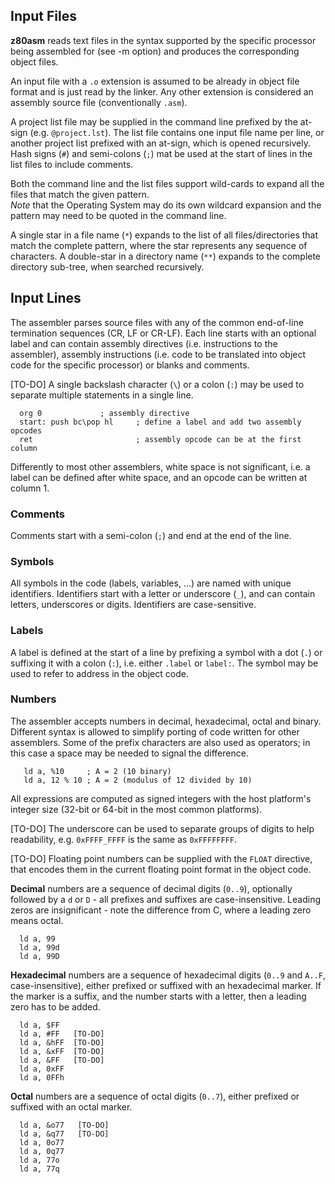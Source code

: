 ## Input Files

**z80asm** reads text files in the syntax supported by the specific processor being assembled for (see -m option) and produces the corresponding object files.

An input file with a ```.o``` extension is assumed to be already in object file format and is just read by the linker. Any other extension is considered an assembly source file (conventionally ```.asm```).

A project list file may be supplied in the command line prefixed by the at-sign (e.g. ```@project.lst```). The list file contains one input file name per line, or another project list prefixed with an at-sign, which is opened recursively. Hash signs (```#```) and semi-colons (```;```) mat be used at the start of lines in the list files to include comments.

Both the command line and the list files support wild-cards to expand all the files that match the given pattern.  
*Note* that the Operating System may do its own wildcard expansion and the pattern may need to be quoted in the command line.

A single star in a file name (```*```) expands to the list of all files/directories that match the complete pattern, where the star represents any sequence of characters. A double-star in a directory name (```**```) expands to the complete directory sub-tree, when searched recursively.

## Input Lines

The assembler parses source files with any of the common end-of-line termination sequences (CR, LF or CR-LF). Each line starts with an optional label and can contain assembly directives (i.e. instructions to the assembler), assembly instructions (i.e. code to be translated into object code for the specific processor) or blanks and comments.

[TO-DO] A single backslash character (```\```) or a colon (```:```) may be used to separate multiple statements in a single line.

```
  org 0				; assembly directive	        
  start: push bc\pop hl 	; define a label and add two assembly opcodes            
  ret                   	; assembly opcode can be at the first column    
```

Differently to most other assemblers, white space is not significant, i.e. a label can be defined after white space, and an opcode can be written at column 1.

### Comments

Comments start with a semi-colon (```;```) and end at the end of the line.

### Symbols

All symbols in the code (labels, variables, ...) are named with unique identifiers. Identifiers start with a letter or underscore (```_```), and can contain letters, underscores or digits. Identifiers are case-sensitive.

### Labels

A label is defined at the start of a line by prefixing a symbol with a dot (```.```) or suffixing it with a colon (```:```), i.e. either ```.label``` or ```label:```. The symbol may be used to refer to address in the object code.

### Numbers

The assembler accepts numbers in decimal, hexadecimal, octal and binary. Different syntax is allowed to simplify porting of code written for other assemblers. Some of the prefix characters are also used as operators; in this case a space may be needed to signal the difference.

```
   ld a, %10     ; A = 2 (10 binary)
   ld a, 12 % 10 ; A = 2 (modulus of 12 divided by 10)
```

All expressions are computed as signed integers with the host platform's integer size (32-bit or 64-bit in the most common platforms).

[TO-DO] The underscore can be used to separate groups of digits to help readability, e.g. ```0xFFFF_FFFF``` is the same as ```0xFFFFFFFF```.

[TO-DO] Floating point numbers can be supplied with the ```FLOAT``` directive, that encodes them in the current floating point format in the object code.

**Decimal** numbers are a sequence of decimal digits (```0..9```), optionally followed by a ```d``` or ```D``` - all prefixes and suffixes are case-insensitive. Leading zeros are insignificant - note the difference from C, where a leading zero means octal.

```
  ld a, 99
  ld a, 99d
  ld a, 99D
```

**Hexadecimal** numbers are a sequence of hexadecimal digits (```0..9``` and ```A..F```, case-insensitive), either prefixed or suffixed with an hexadecimal marker. If the marker is a suffix, and the number starts with a letter, then a leading zero has to be added.

```
  ld a, $FF
  ld a, #FF   [TO-DO]
  ld a, &hFF  [TO-DO]
  ld a, &xFF  [TO-DO]
  ld a, &FF   [TO-DO]
  ld a, 0xFF
  ld a, 0FFh
```

**Octal** numbers are a sequence of octal digits (```0..7```), either prefixed or suffixed with an octal marker. 
```
  ld a, &o77   [TO-DO]
  ld a, &q77   [TO-DO]
  ld a, 0o77
  ld a, 0q77
  ld a, 77o
  ld a, 77q
```





